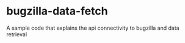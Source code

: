 # bugzilla-data-fetch
A sample code that explains the api connectivity to bugzilla and data retrieval 
